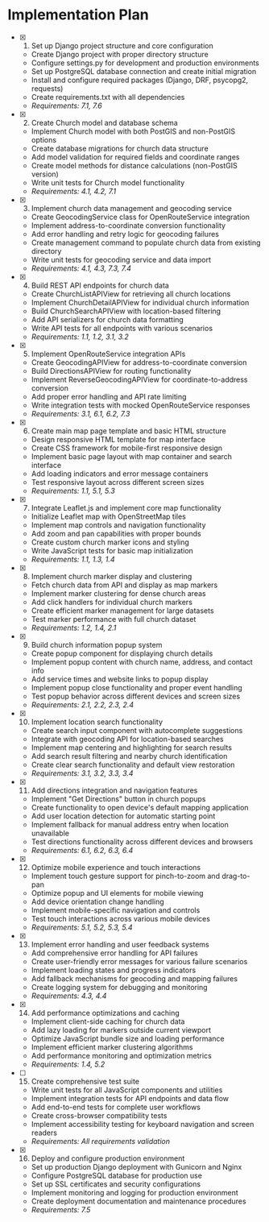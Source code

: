 # Implementation Plan

- [x] 1. Set up Django project structure and core configuration









  - Create Django project with proper directory structure
  - Configure settings.py for development and production environments
  - Set up PostgreSQL database connection and create initial migration
  - Install and configure required packages (Django, DRF, psycopg2, requests)
  - Create requirements.txt with all dependencies
  - _Requirements: 7.1, 7.6_

- [x] 2. Create Church model and database schema















  - Implement Church model with both PostGIS and non-PostGIS options
  - Create database migrations for church data structure
  - Add model validation for required fields and coordinate ranges
  - Create model methods for distance calculations (non-PostGIS version)
  - Write unit tests for Church model functionality
  - _Requirements: 4.1, 4.2, 7.1_

- [x] 3. Implement church data management and geocoding service











































  - Create GeocodingService class for OpenRouteService integration
  - Implement address-to-coordinate conversion functionality
  - Add error handling and retry logic for geocoding failures
  - Create management command to populate church data from existing directory
  - Write unit tests for geocoding service and data import
  - _Requirements: 4.1, 4.3, 7.3, 7.4_

- [x] 4. Build REST API endpoints for church data








  - Create ChurchListAPIView for retrieving all church locations
  - Implement ChurchDetailAPIView for individual church information
  - Build ChurchSearchAPIView with location-based filtering
  - Add API serializers for church data formatting
  - Write API tests for all endpoints with various scenarios
  - _Requirements: 1.1, 1.2, 3.1, 3.2_

- [x] 5. Implement OpenRouteService integration APIs









  - Create GeocodingAPIView for address-to-coordinate conversion
  - Build DirectionsAPIView for routing functionality
  - Implement ReverseGeocodingAPIView for coordinate-to-address conversion
  - Add proper error handling and API rate limiting
  - Write integration tests with mocked OpenRouteService responses
  - _Requirements: 3.1, 6.1, 6.2, 7.3_


- [x] 6. Create main map page template and basic HTML structure


  - Design responsive HTML template for map interface
  - Create CSS framework for mobile-first responsive design
  - Implement basic page layout with map container and search interface
  - Add loading indicators and error message containers
  - Test responsive layout across different screen sizes
  - _Requirements: 1.1, 5.1, 5.3_

- [x] 7. Integrate Leaflet.js and implement core map functionality



  - Initialize Leaflet map with OpenStreetMap tiles
  - Implement map controls and navigation functionality
  - Add zoom and pan capabilities with proper bounds
  - Create custom church marker icons and styling
  - Write JavaScript tests for basic map initialization
  - _Requirements: 1.1, 1.3, 1.4_

- [x] 8. Implement church marker display and clustering

  - Fetch church data from API and display as map markers
  - Implement marker clustering for dense church areas
  - Add click handlers for individual church markers
  - Create efficient marker management for large datasets
  - Test marker performance with full church dataset
  - _Requirements: 1.2, 1.4, 2.1_

- [x] 9. Build church information popup system

  - Create popup component for displaying church details
  - Implement popup content with church name, address, and contact info
  - Add service times and website links to popup display
  - Implement popup close functionality and proper event handling
  - Test popup behavior across different devices and screen sizes
  - _Requirements: 2.1, 2.2, 2.3, 2.4_

- [x] 10. Implement location search functionality



  - Create search input component with autocomplete suggestions
  - Integrate with geocoding API for location-based searches
  - Implement map centering and highlighting for search results
  - Add search result filtering and nearby church identification
  - Create clear search functionality and default view restoration
  - _Requirements: 3.1, 3.2, 3.3, 3.4_

- [x] 11. Add directions integration and navigation features










  - Implement "Get Directions" button in church popups
  - Create functionality to open device's default mapping application
  - Add user location detection for automatic starting point
  - Implement fallback for manual address entry when location unavailable
  - Test directions functionality across different devices and browsers
  - _Requirements: 6.1, 6.2, 6.3, 6.4_

- [x] 12. Optimize mobile experience and touch interactions

  - Implement touch gesture support for pinch-to-zoom and drag-to-pan
  - Optimize popup and UI elements for mobile viewing
  - Add device orientation change handling
  - Implement mobile-specific navigation and controls
  - Test touch interactions across various mobile devices
  - _Requirements: 5.1, 5.2, 5.3, 5.4_

- [x] 13. Implement error handling and user feedback systems

  - Add comprehensive error handling for API failures
  - Create user-friendly error messages for various failure scenarios
  - Implement loading states and progress indicators
  - Add fallback mechanisms for geocoding and mapping failures
  - Create logging system for debugging and monitoring
  - _Requirements: 4.3, 4.4_

- [x] 14. Add performance optimizations and caching


  - Implement client-side caching for church data
  - Add lazy loading for markers outside current viewport
  - Optimize JavaScript bundle size and loading performance
  - Implement efficient marker clustering algorithms
  - Add performance monitoring and optimization metrics
  - _Requirements: 1.4, 5.2_

- [ ] 15. Create comprehensive test suite
  - Write unit tests for all JavaScript components and utilities
  - Implement integration tests for API endpoints and data flow
  - Add end-to-end tests for complete user workflows
  - Create cross-browser compatibility tests
  - Implement accessibility testing for keyboard navigation and screen readers
  - _Requirements: All requirements validation_

- [x] 16. Deploy and configure production environment



  - Set up production Django deployment with Gunicorn and Nginx
  - Configure PostgreSQL database for production use
  - Set up SSL certificates and security configurations
  - Implement monitoring and logging for production environment
  - Create deployment documentation and maintenance procedures
  - _Requirements: 7.5_